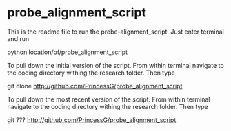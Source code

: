 probe_alignment_script
======================
This is the readme file to run the probe-alignment_script. Just enter terminal and run

python location/of/probe_alignment_script

To pull down the initial version of the script. From within terminal navigate to the coding directory withing the research folder. Then type

git clone http://github.com/PrincessG/probe_alignment_script

To pull down the most recent version of the script. From within terminal navigate to the coding directory withing the research folder. Then type

git ??? http://github.com/PrincessG/probe_alignment_script
